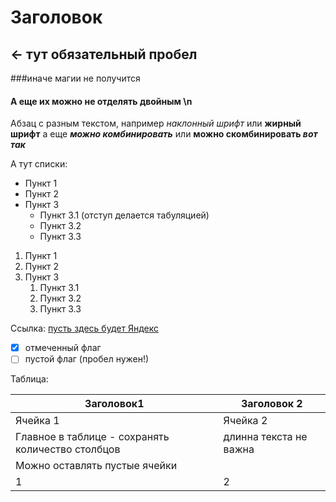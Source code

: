 # Заголовок
## <- тут обязательный пробел
###иначе магии не получится
#### А еще их можно не отделять двойным \n

Абзац с разным текстом, например *наклонный шрифт* или **жирный шрифт**
а еще ***можно комбинировать*** или **можно скомбинировать *вот так***

А тут списки:
* Пункт 1
* Пункт 2
* Пункт 3
    * Пункт 3.1 (отступ делается табуляцией)
    * Пункт 3.2
    * Пункт 3.3

1. Пункт 1
1. Пункт 2
1. Пункт 3
    1. Пункт 3.1
    1. Пункт 3.2
    1. Пункт 3.3

Ссылка: [пусть здесь будет Яндекс](https://yandex.ru)

- [x] отмеченный флаг
- [ ] пустой флаг (пробел нужен!)

Таблица:

Заголовок1 | Заголовок 2
-----------|------------
Ячейка 1 | Ячейка 2
Главное в таблице - сохранять количество столбцов | длинна текста не важна
 | Можно оставлять пустые ячейки
 1|2|Этот пункт пропадет, потому что всего два столбца

